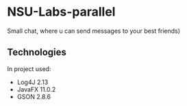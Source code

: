 # NSU-Labs-parallel
Small chat, where u can send messages to your best friends)

## Technologies
In project used:
* Log4J 2.13
* JavaFX 11.0.2
* GSON 2.8.6
